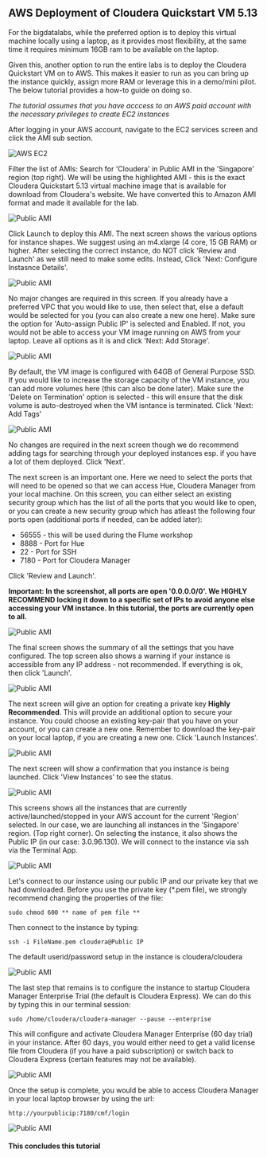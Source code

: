 ## AWS Deployment of Cloudera Quickstart VM 5.13

For the bigdatalabs, while the preferred option is to deploy this virtual machine locally using a laptop, as it provides most flexibility, at the same time it requires minimum 16GB ram to be available on the laptop. 

Given this, another option to run the entire labs is to deploy the Cloudera Quickstart VM on to AWS. This makes it easier to run as you can bring up the instance quickly, assign more RAM or leverage this in a demo/mini pilot. The below tutorial provides a how-to guide on doing so. 

*The tutorial assumes that you have acccess to an AWS paid account with the necessary privileges to create EC2 instances*

After logging in your AWS account, navigate to the EC2 services screen and click the AMI sub section.

![AWS EC2](../images/aws/aws01.jpg)

Filter the list of AMIs: Search for 'Cloudera' in Public AMI in the 'Singapore' region (top right). We will be using the highlighted AMI - this is the exact Cloudera Quickstart 5.13 virtual machine image that is available for download from Cloudera's website. We have converted this to Amazon AMI format and made it available for the lab.

![Public AMI](../images/aws/aws02.jpg)

Click Launch to deploy this AMI. The next screen shows the various options for instance shapes. We suggest using an m4.xlarge (4 core, 15 GB RAM) or higher. After selecting the correct instance, do NOT click 'Review and Launch' as we still need to make some edits. Instead, Click 'Next: Configure Instasnce Details'. 

![Public AMI](../images/aws/aws03.jpg)

No major changes are required in this screen. If you already have a preferred VPC that you would like to use, then select that, else a default would be selected for you (you can also create a new one here).  Make sure the option for 'Auto-assign Public IP' is selected and Enabled. If not, you would not be able to access your VM image running on AWS from your laptop. Leave all options as it is and click 'Next: Add Storage'.

![Public AMI](../images/aws/aws04.jpg)

By default, the VM image is configured with 64GB of General Purpose SSD. If you would like to increase the storage capacity of the VM instance, you can add more volumes here (this can also be done later). Make sure the 'Delete on Termination' option is selected - this will ensure that the disk volume is auto-destroyed when the VM isntance is terminated. Click 'Next: Add Tags'

![Public AMI](../images/aws/aws05.jpg)

No changes are required in the next screen though we do recommend adding tags for searching through your deployed instances esp. if you have a lot of them deployed. Click 'Next'.

The next screen is an important one. Here we need to select the ports that will need to be opened so that we can access Hue, Cloudera Manager from your local machine. On this screen, you can either select an existing security group which has the list of all the ports that you would like to open, or you can create a new security group which has atleast the following four ports open (additional ports if needed, can be added later): 

* 56555 - this will be used during the Flume workshop
* 8888 - Port for Hue
* 22 - Port for SSH
* 7180 - Port for Cloudera Manager

Click 'Review and Launch'.

**Important: In the screenshot, all ports are open '0.0.0.0/0'. We HIGHLY RECOMMEND locking it down to a specific set of IPs to avoid anyone else accessing your VM instance. In this tutorial, the ports are currently open to all.**

![Public AMI](../images/aws/aws06.jpg)

The final screen shows the summary of all the settings that you have configured. The top screen also shows a warning if your instance is accessible from any IP address - not recommended. If everything is ok, then click 'Launch'.

![Public AMI](../images/aws/aws07.jpg)

The next screen will give an option for creating a private key **Highly Recommended**. This will provide an additional option to secure your instance. You could choose an existing key-pair that you have on your account, or you can create a new one. Remember to download the key-pair on your local laptop, if you are creating a new one. Click 'Launch Instances'.

![Public AMI](../images/aws/aws08.jpg)

The next screen will show a confirmation that you instance is being launched. Click 'View Instances' to see the status. 

![Public AMI](../images/aws/aws09.jpg)

This screens shows all the instances that are currently active/launched/stopped in your AWS account for the current 'Region' selected. In our case, we are launching all instances in the 'Singapore' region. (Top right corner). On selecting the instance, it also shows the Public IP (in our case: 3.0.96.130). We will connect to the instance via ssh via the Terminal App.

![Public AMI](../images/aws/aws10.jpg)

Let's connect to our instance using our public IP and our private key that we had downloaded. Before you use the private key (*.pem file), we strongly recommend changing the properties of the file:

	sudo chmod 600 ** name of pem file **

Then connect to the instance by typing:

	ssh -i FileName.pem cloudera@Public IP

The default userid/password setup in the instance is cloudera/cloudera

![Public AMI](../images/aws/aws11.jpg)

The last step that remains is to configure the instance to startup Cloudera Manager Enterprise Trial (the default is Cloudera Express). We can do this by typing this in our terminal session:

	sudo /home/cloudera/cloudera-manager --pause --enterprise

This will configure and activate Cloudera Manager Enterprise (60 day trial) in your instance. After 60 days, you would either need to get a valid license file from Cloudera (if you have a paid subscription) or switch back to Cloudera Express (certain features may not be available). 

![Public AMI](../images/aws/aws12.jpg)

Once the setup is complete, you would be able to access Cloudera Manager in your local laptop browser by using the url: 

	http://yourpublicip:7180/cmf/login

![Public AMI](../images/aws/aws13.jpg)

#### This concludes this tutorial









